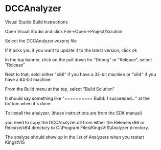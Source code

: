 # DCCAnalyzer

Visual Studio Build Instructions

Open Visual Studio and click File->Open->Project/Solution

Select the DCCAnalyzer.vcxproj file

If it asks you if you want to update it to the latest version, click ok

In the top banner, click on the pull down for "Debug" or "Release", select "Release"

Next to that, selct either "x86" if you have a 32-bit machien or "x64" if you have a 64-bit machine

From the Build menu at the top, select "Build Solution"

It should say something like "========== Build: 1 succeeded..." at the bottom when it's done.

To install the analyzer, (these instructions are from the SDK manual)

you need to copy the DCCAnalyzer.dll from either the Release/x86 or Release/x64 directory to C:\Program Files\KingsVIS\Analyzer directory.

The analyze should show up in the list of Analyzers when you restart KingstVIS


